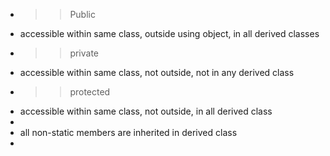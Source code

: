 - >> Public
- accessible within same class, outside using object, in all derived classes
- >>private
- accessible within same class, not outside, not in any derived class
- >> protected
- accessible within same class, not outside, in all derived class
-
- all non-static members are inherited in derived class
-